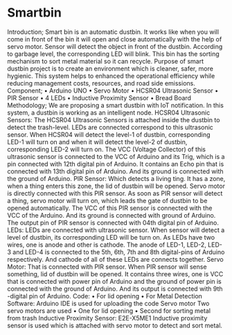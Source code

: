
# Smartbin
Introduction;
Smart bin is an automatic dustbin. It works like when you will come in front of the bin it will open and close automatically with the help of servo motor. Sensor will detect the object in front of the dustbin. According to garbage level, the corresponding LED will blink. This bin has the sorting mechanism to sort metal material so it can recycle. Purpose of smart dustbin project is to create an environment which is cleaner, safer, more hygienic. This system helps to enhanced the operational efficiency while reducing management costs, resources, and road side emissions.
Component;
•	Arduino UNO
•	Servo Motor
•	HCSR04 Ultrasonic Sensor
•	PIR Sensor
•	4 LEDs
•	Inductive Proximity Sensor
•	Bread Board
Methodology;
	We are proposing a smart dustbin with IoT notification. In this system, a dustbin is working as an intelligent node. 
HCSR04 Ultrasonic Sensors: 
The HCSR04 Ultrasonic Sensors is attached inside the dustbin to detect the trash-level. LEDs are connected correspond to this ultrasonic sensor. When HCSR04 will detect the level-1 of dustbin, corresponding LED-1 will turn on and when it will detect the level-2 of dustbin, corresponding LED-2 will turn on. The VCC (Voltage Collector) of this ultrasonic sensor is connected to the VCC of Arduino and its Trig, which is a pin connected with 12th digital pin of Arduino. It contains an Echo pin that is connected with 13th digital pin of Arduino. And its ground is connected with the ground of Arduino. 
PIR Sensor: 
Which detects a living ting. It has a zone, when a thing enters this zone, the lid of dustbin will be opened. Servo motor is directly connected with this PIR sensor. As soon as PIR sensor will detect a thing, servo motor will turn on, which leads the gate of dustbin to be opened automatically. The VCC of this PIR sensor is connected with the VCC of the Arduino. And its ground is connected with ground of Arduino. The output pin of PIR sensor is connected with 04th digital pin of Arduino. 
LEDs:
LEDs are connected with ultrasonic sensor. When sensor will detect a level of dustbin, its corresponding LED will be turn on. As LEDs have two wires, one is anode and other is cathode. The anode of LED-1, LED-2, LED-3 and LED-4 is connected to the 5th, 6th, 7th and 8th digital-pins of Arduino respectively. And cathode of all of these LEDs are connects together. Servo Motor: That is connected with PIR sensor. When PIR sensor will sense something, lid of dustbin will be opened. It contains three wires, one is VCC that is connected with power pin of Arduino and the ground of power pin is connected with the ground of Arduino. And its output is connected with 9th -digital pin of Arduino.
Code:
•	For lid opening
•	For Metal Detection
Software:
	Arduino IDE is used for uploading the code
Servo motor
	Two servo motors are used
•	One for lid opening
•	Second for sorting metal from trash
Inductive Proximity Sensor:
	E2E-X5ME1 Inductive proximity sensor is used which is attached with servo motor to detect and sort metal.


